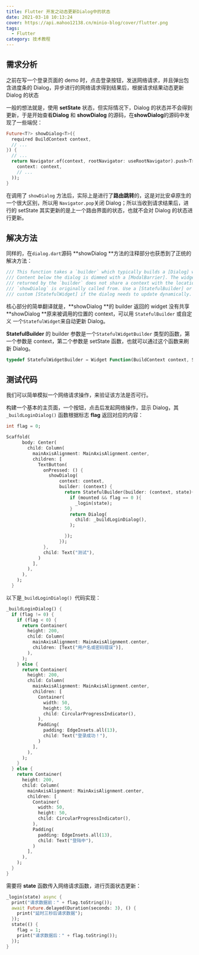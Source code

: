 ```yaml
---
title: Flutter 开发之动态更新Dialog中的状态
date: 2021-03-18 10:13:24
cover: https://api.mahoo12138.cn/minio-blog/cover/flutter.png
tags:
  - Flutter
category: 技术教程
---
```


## 需求分析

之前在写一个登录页面的 demo 时，点击登录按钮，发送网络请求，并且弹出包含进度条的 Dialog，异步进行的网络请求得到结果后，根据请求结果动态更新 Dialog 的状态

一般的想法就是，使用 **setState** 状态，但实际情况下，Dialog 的状态并不会得到更新，于是开始查看**Dialog** 和 **showDialog** 的源码，在**showDialog**的源码中发现了一些端倪：

```dart
Future<T?> showDialog<T>({
  required BuildContext context,
  // ...
}) {
  // ...
  return Navigator.of(context, rootNavigator: useRootNavigator).push<T>(DialogRoute<T>(
    context: context,
	// ...
  ));
}
```

在调用了 `showDialog` 方法后，实际上是进行了**路由跳转**的，这是对比安卓原生的一个很大区别，所以用 `Navigator.pop`关闭 Dialog；所以当收到请求结果后，进行的 setState 其实更新的是上一个路由界面的状态，也就不会对 Dialog 的状态进行更新。

## 解决方法

同样的，在`dialog.dart`源码 **showDialog **方法的注释部分也获悉到了正统的解决方法：

```dart
/// This function takes a `builder` which typically builds a [Dialog] widget.
/// Content below the dialog is dimmed with a [ModalBarrier]. The widget
/// returned by the `builder` does not share a context with the location that
/// `showDialog` is originally called from. Use a [StatefulBuilder] or a
/// custom [StatefulWidget] if the dialog needs to update dynamically.
```

核心部分的简单翻译就是，**showDialog **的 builder 返回的 widget 没有共享 **showDialog **原来被调用的位置的 context，可以用 `StatefulBuilder` 或自定义 一个`StatefulWidget`来自动更新 Dialog。

**StatefulBuilder** 的 builder 参数是一个`StatefulWidgetBuilder` 类型的函数，第一个参数是 context，第二个参数是 setState 函数，也就可以通过这个函数来刷新 Dialog。

```dart
typedef StatefulWidgetBuilder = Widget Function(BuildContext context, StateSetter setState);
```

## 测试代码

我们可以简单模拟一个网络请求操作，来验证该方法是否可行。

构建一个基本的主页面，一个按钮，点击后发起网络操作，显示 Dialog，其`_buildLoginDialog()` 函数根据标志 **flag** 返回对应的内容：

```dart
int flag = 0;

Scaffold(
      body: Center(
        child: Column(
          mainAxisAlignment: MainAxisAlignment.center,
          children: [
            TextButton(
              onPressed: () {
                showDialog(
                    context: context,
                    builder: (context) {
                      return StatefulBuilder(builder: (context, state){
                        if (mounted && flag == 0 ){
                          _login(state);
                        }
                        return Dialog(
                          child: _buildLoginDialog(),
                        );

                      });
                    });
              },
              child: Text("测试"),
            )
          ],
        ),
      ),
    );
  }
```

以下是`_buildLoginDialog() `代码实现：

```dart
_buildLoginDialog() {
  if (flag != 0) {
    if (flag < 0) {
      return Container(
        height: 200,
        child: Column(
          mainAxisAlignment: MainAxisAlignment.center,
          children: [Text("用户名或密码错误")],
        ),
      );
    } else {
      return Container(
        height: 200,
        child: Column(
          mainAxisAlignment: MainAxisAlignment.center,
          children: [
            Container(
              width: 50,
              height: 50,
              child: CircularProgressIndicator(),
            ),
            Padding(
              padding: EdgeInsets.all(13),
              child: Text("登录成功！"),
            )
          ],
        ),
      );
    }
  } else {
    return Container(
      height: 200,
      child: Column(
        mainAxisAlignment: MainAxisAlignment.center,
        children: [
          Container(
            width: 50,
            height: 50,
            child: CircularProgressIndicator(),
          ),
          Padding(
            padding: EdgeInsets.all(13),
            child: Text("登陆中"),
          )
        ],
      ),
    );
  }
}
```

需要将 **state** 函数传入网络请求函数，进行页面状态更新：

```dart
_login(state) async {
  print("请求数据前：" + flag.toString());
  await Future.delayed(Duration(seconds: 3), () {
    print("延时三秒后请求数据");
  });
  state(() {
    flag = 1;
    print("请求数据后：" + flag.toString());
  });
}
```

